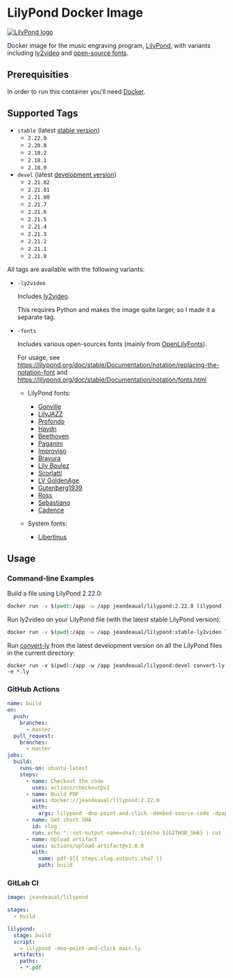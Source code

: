 # LilyPond Docker Image

[![LilyPond logo](https://lilypond.org/pictures/double-lily-modified3.png)](https://lilypond.org)

Docker image for the music engraving program, [LilyPond](https://lilypond.org/), with variants including [ly2video](https://github.com/aspiers/ly2video) and [open-source fonts](https://github.com/OpenLilyPondFonts).

## Prerequisities

In order to run this container you'll need [Docker](https://docs.docker.com/get-started/#set-up-your-docker-environment).

## Supported Tags

* `stable` (latest [stable version](https://lilypond.org/download.html))
    * `2.22.0`
    * `2.20.0`
    * `2.18.2`
    * `2.18.1`
    * `2.18.0`
* `devel` (latest [development version](https://lilypond.org/development.html))
    * `2.21.82`
    * `2.21.81`
    * `2.21.80`
    * `2.21.7`
    * `2.21.6`
    * `2.21.5`
    * `2.21.4`
    * `2.21.3`
    * `2.21.2`
    * `2.21.1`
    * `2.21.0`

All tags are available with the following variants:

* `-ly2video`

    Includes [ly2video](https://github.com/aspiers/ly2video).

    This requires Python and makes the image quite larger, so I made it a separate tag.

* `-fonts`

    Includes various open-sources fonts (mainly from [OpenLilyFonts](https://github.com/OpenLilyPondFonts)).

    For usage, see <https://lilypond.org/doc/stable/Documentation/notation/replacing-the-notation-font> and <https://lilypond.org/doc/stable/Documentation/notation/fonts.html>

    * LilyPond fonts:

        * [Gonville](https://www.chiark.greenend.org.uk/~sgtatham/gonville/)
        * [LilyJAZZ](https://github.com/OpenLilyPondFonts/lilyjazz)
        * [Profondo](https://github.com/OpenLilyPondFonts/profondo)
        * [Haydn](https://github.com/OpenLilyPondFonts/haydn)
        * [Beethoven](https://github.com/OpenLilyPondFonts/beethoven)
        * [Paganini](https://github.com/OpenLilyPondFonts/paganini)
        * [Improviso](https://github.com/OpenLilyPondFonts/improviso)
        * [Bravura](https://github.com/OpenLilyPondFonts/bravura)
        * [Lily Boulez](https://github.com/OpenLilyPondFonts/lilyboulez)
        * [Scorlatti](https://github.com/OpenLilyPondFonts/scorlatti)
        * [LV GoldenAge](https://github.com/OpenLilyPondFonts/lv-goldenage)
        * [Gutenberg1939](https://github.com/OpenLilyPondFonts/gutenberg1939)
        * [Ross](https://github.com/OpenLilyPondFonts/ross)
        * [Sebastiano](https://github.com/OpenLilyPondFonts/sebastiano)
        * [Cadence](https://github.com/OpenLilyPondFonts/cadence)

    * System fonts:

        * [Libertinus](https://github.com/alerque/libertinus)

## Usage

### Command-line Examples

Build a file using LilyPond 2.22.0:

```sh
docker run -v $(pwd):/app -w /app jeandeaual/lilypond:2.22.0 lilypond -dno-point-and-click main.ly
```

Run ly2video on your LilyPond file (with the latest stable LilyPond version):

```sh
docker run -v $(pwd):/app -w /app jeandeaual/lilypond:stable-ly2video ly2video main.ly
```

Run [convert-ly](https://lilypond.org/doc/stable/Documentation/usage/invoking-convert_002dly) from the latest development version on all the LilyPond files in the current directory:

```shell
docker run -v $(pwd):/app -w /app jeandeaual/lilypond:devel convert-ly -e *.ly
```

### GitHub Actions

```yml
name: build
on:
  push:
    branches:
      - master
  pull_request:
    branches:
      - master
jobs:
  build:
    runs-on: ubuntu-latest
    steps:
      - name: Checkout the code
        uses: actions/checkout@v2
      - name: Build PDF
        uses: docker://jeandeaual/lilypond:2.22.0
        with:
          args: lilypond -dno-point-and-click -dembed-source-code -dpaper-size=\"a4\" -o build main.ly
      - name: Get short SHA
        id: slug
        run: echo "::set-output name=sha7::$(echo ${GITHUB_SHA} | cut -c1-7)"
      - name: Upload artifact
        uses: actions/upload-artifact@v1.0.0
        with:
          name: pdf-${{ steps.slug.outputs.sha7 }}
          path: build
```

### GitLab CI

```yml
image: jeandeaual/lilypond

stages:
  - build

lilypond:
  stage: build
  script:
    - lilypond -dno-point-and-click main.ly
  artifacts:
    paths:
    - *.pdf
```

